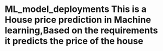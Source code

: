 # ML_model_deployments This is a House price prediction in Machine learning,Based on the requirements it predicts the price of the house
